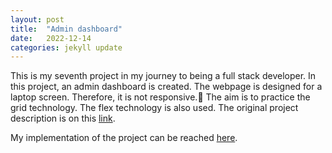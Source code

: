 ```yaml
---
layout: post
title:  "Admin dashboard"
date:   2022-12-14
categories: jekyll update
---
```

This is my seventh project in my journey to being a full stack developer. In this project, an admin dashboard is created. The webpage is designed for a laptop screen. Therefore, it is not responsive. The aim is to practice the grid technology. The flex technology is also used. The original project description is on this [link][Odin-link]. 

My implementation of the project can be reached [here][My-implementation]. 

[Odin-link]: https://www.theodinproject.com/lessons/node-path-intermediate-html-and-css-admin-dashboard 
[My-implementation]: https://saffetgokcensenfullstackdev.github.io/odin_admin_dashboard_project/ 
